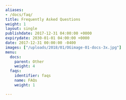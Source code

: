 ```yaml
---
aliases:
- /docs/faq/
title: Frequently Asked Questions
weight: 1
layout: single
publishdate: 2017-12-31 04:00:00 +0000
expirydate: 2030-01-01 04:00:00 +0000
date: 2017-12-31 00:00:00 -0400
images: ["/uploads/2018/01/OGimage-01-docs-3x.jpg"]
menu:
  docs:
    parent: Other
    weight: 4
  faqs:
    identifier: faqs
    name: FAQs
    weight: 1

---
```

